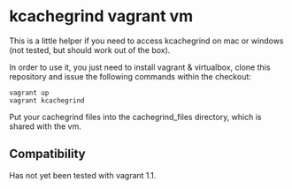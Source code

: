 # kcachegrind vagrant vm
This is a little helper if you need to access kcachegrind on mac or windows (not tested, but should work out of the box).

In order to use it, you just need to install vagrant & virtualbox, clone this repository and issue the following commands within the checkout:

```shell
vagrant up
vagrant kcachegrind
```
Put your cachegrind files into the cachegrind_files directory, which is shared with the vm.

## Compatibility
Has not yet been tested with vagrant 1.1.
